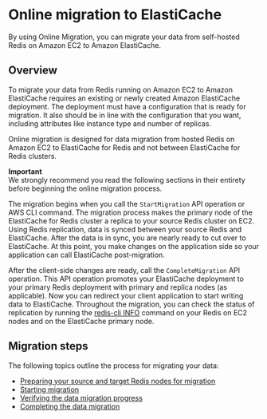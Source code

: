 # Online migration to ElastiCache<a name="OnlineMigration"></a>

 By using Online Migration, you can migrate your data from self\-hosted Redis on Amazon EC2 to Amazon ElastiCache\.

## Overview<a name="Migration-Overview"></a>

To migrate your data from Redis running on Amazon EC2 to Amazon ElastiCache requires an existing or newly created Amazon ElastiCache deployment\. The deployment must have a configuration that is ready for migration\. It also should be in line with the configuration that you want, including attributes like instance type and number of replicas\. 

Online migration is designed for data migration from hosted Redis on Amazon EC2 to ElastiCache for Redis and not between ElastiCache for Redis clusters\.

**Important**  
We strongly recommend you read the following sections in their entirety before beginning the online migration process\.

The migration begins when you call the `StartMigration` API operation or AWS CLI command\. The migration process makes the primary node of the ElastiCache for Redis cluster a replica to your source Redis cluster on EC2\. Using Redis replication, data is synced between your source Redis and ElastiCache\. After the data is in sync, you are nearly ready to cut over to ElastiCache\. At this point, you make changes on the application side so your application can call ElastiCache post\-migration\. 

After the client\-side changes are ready, call the `CompleteMigration` API operation\. This API operation promotes your ElastiCache deployment to your primary Redis deployment with primary and replica nodes \(as applicable\)\. Now you can redirect your client application to start writing data to ElastiCache\. Throughout the migration, you can check the status of replication by running the [redis\-cli INFO](https://redis.io/commands/info) command on your Redis on EC2 nodes and on the ElastiCache primary node\. 

## Migration steps<a name="Migration-Steps"></a>

The following topics outline the process for migrating your data:
+ [Preparing your source and target Redis nodes for migration](Migration-Prepare.md)
+ [Starting migration](Migration-Initiate.md)
+ [Verifying the data migration progress](Migration-Verify.md)
+ [Completing the data migration](Migration-Complete.md)